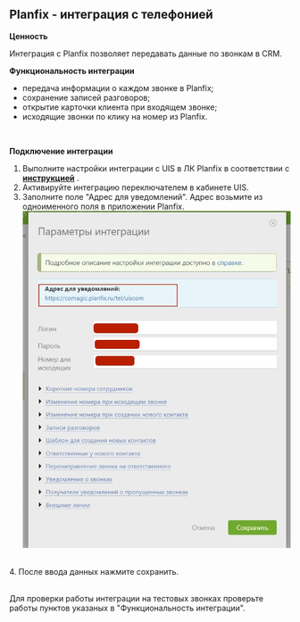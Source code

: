## Planfix - интеграция с телефонией  <br />

**Ценность**   <br />

Интеграция с Planfix позволяет передавать данные по звонкам в CRM.   <br />

**Функциональность интеграции**  <br />
- передача информации о каждом звонке в Planfix;  
- сохранение записей разговоров;  
- открытие карточки клиента при входящем звонке;  
- исходящие звонки по клику на номер из Planfix. <br />
<br />

**Подключение интеграции**  <br />

1. Выполните настройки интеграции с UIS в ЛК Planfix в соответствии с  **[инструкцией](https://planfix.com/ru/help/%D0%98%D0%BD%D1%82%D0%B5%D0%B3%D1%80%D0%B0%D1%86%D0%B8%D1%8F_%D1%81_UIS)** . <br />
2. Активируйте интеграцию переключателем в кабинете UIS.  <br />
3. Заполните поле "Адрес для уведомлений". Адрес возьмите из одноименного поля в приложении Planfix. <br />
![image](planfix2.png)
<br />
4. После ввода данных нажмите сохранить.  <br />
<br />

Для проверки работы интеграции на тестовых звонках проверьте работы пунктов указаных в "Функциональность интеграции".  

